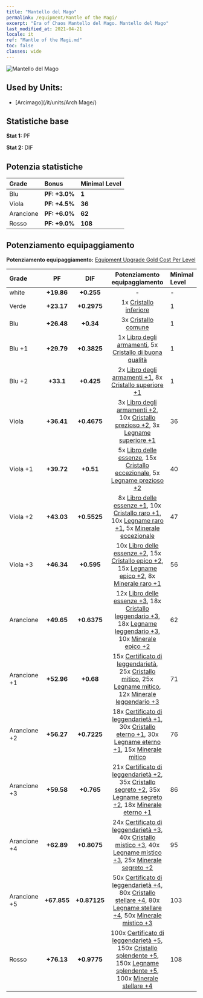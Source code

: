 ```yaml
---
title: "Mantello del Mago"
permalink: /equipment/Mantle of the Magi/
excerpt: "Era of Chaos Mantello del Mago. Mantello del Mago"
last_modified_at: 2021-04-21
locale: it
ref: "Mantle of the Magi.md"
toc: false
classes: wide
---
```


  ![Mantello del Mago](/images/e/e_6044.png)

## Used by Units:

* [Arcimago](/it/units/Arch Mage/) 


## Statistiche base
 **Stat 1:** PF

 **Stat 2:** DIF

## Potenzia statistiche

  |     Grade    |   Bonus | Minimal Level | 
  |:-------------|:--------|:--------------| 
  | Blu | **PF: +3.0%** | **1** | 
  | Viola | **PF: +4.5%** | **36** | 
  | Arancione | **PF: +6.0%** | **62** | 
  | Rosso | **PF: +9.0%** | **108** | 


## Potenziamento equipaggiamento
 **Potenziamento equipaggiamento:** [Equipment Upgrade Gold Cost Per Level](/equipment/EquipmentUpgradeCostPerLevel/) 

  |          Grade      | PF | DIF | Potenziamento equipaggiamento | Minimal Level |
  |:--------------------|:---------:|:---------:|:----------------:|:--------------|
  | white | **+19.86** | **+0.255** | - | - |
  | Verde | **+23.17** | **+0.2975** | 1x [Cristallo inferiore](/it/Items/mat_5/) | 1 |
  | Blu | **+26.48** | **+0.34** | 3x [Cristallo comune](/it/Items/mat_11/) | 1 |
  | Blu +1 | **+29.79** | **+0.3825** | 1x [Libro degli armamenti](/it/Items/mat_18/), 5x [Cristallo di buona qualità](/it/Items/mat_17/) | 1 |
  | Blu +2 | **+33.1** | **+0.425** | 2x [Libro degli armamenti +1](/it/Items/mat_25/), 8x [Cristallo superiore +1](/it/Items/mat_24/) | 1 |
  | Viola | **+36.41** | **+0.4675** | 3x [Libro degli armamenti +2](/it/Items/mat_32/), 10x [Cristallo prezioso +2](/it/Items/mat_31/), 3x [Legname superiore +1](/it/Items/mat_20/) | 36 |
  | Viola +1 | **+39.72** | **+0.51** | 5x [Libro delle essenze](/it/Items/mat_39/), 15x [Cristallo eccezionale](/it/Items/mat_38/), 5x [Legname prezioso +2](/it/Items/mat_27/) | 40 |
  | Viola +2 | **+43.03** | **+0.5525** | 8x [Libro delle essenze +1](/it/Items/mat_46/), 10x [Cristallo raro +1](/it/Items/mat_45/), 10x [Legname raro +1](/it/Items/mat_41/), 5x [Minerale eccezionale](/it/Items/mat_33/) | 47 |
  | Viola +3 | **+46.34** | **+0.595** | 10x [Libro delle essenze +2](/it/Items/mat_53/), 15x [Cristallo epico +2](/it/Items/mat_52/), 15x [Legname epico +2](/it/Items/mat_48/), 8x [Minerale raro +1](/it/Items/mat_40/) | 56 |
  | Arancione | **+49.65** | **+0.6375** | 12x [Libro delle essenze +3](/it/Items/mat_60/), 18x [Cristallo leggendario +3](/it/Items/mat_59/), 18x [Legname leggendario +3](/it/Items/mat_55/), 10x [Minerale epico +2](/it/Items/mat_47/) | 62 |
  | Arancione +1 | **+52.96** | **+0.68** | 15x [Certificato di leggendarietà](/it/Items/mat_67/), 25x [Cristallo mitico](/it/Items/mat_66/), 25x [Legname mitico](/it/Items/mat_62/), 12x [Minerale leggendario +3](/it/Items/mat_54/) | 71 |
  | Arancione +2 | **+56.27** | **+0.7225** | 18x [Certificato di leggendarietà +1](/it/Items/mat_74/), 30x [Cristallo eterno +1](/it/Items/mat_73/), 30x [Legname eterno +1](/it/Items/mat_69/), 15x [Minerale mitico](/it/Items/mat_61/) | 76 |
  | Arancione +3 | **+59.58** | **+0.765** | 21x [Certificato di leggendarietà +2](/it/Items/mat_81/), 35x [Cristallo segreto +2](/it/Items/mat_80/), 35x [Legname segreto +2](/it/Items/mat_76/), 18x [Minerale eterno +1](/it/Items/mat_68/) | 86 |
  | Arancione +4 | **+62.89** | **+0.8075** | 24x [Certificato di leggendarietà +3](/it/Items/mat_88/), 40x [Cristallo mistico +3](/it/Items/mat_87/), 40x [Legname mistico +3](/it/Items/mat_83/), 25x [Minerale segreto +2](/it/Items/mat_75/) | 95 |
  | Arancione +5 | **+67.855** | **+0.87125** | 50x [Certificato di leggendarietà +4](/it/Items/mat_95/), 80x [Cristallo stellare +4](/it/Items/mat_94/), 80x [Legname stellare +4](/it/Items/mat_90/), 50x [Minerale mistico +3](/it/Items/mat_82/) | 103 |
  | Rosso | **+76.13** | **+0.9775** | 100x [Certificato di leggendarietà +5](/it/Items/mat_102/), 150x [Cristallo splendente +5](/it/Items/mat_101/), 150x [Legname splendente +5](/it/Items/mat_97/), 100x [Minerale stellare +4](/it/Items/mat_89/) | 108 |

